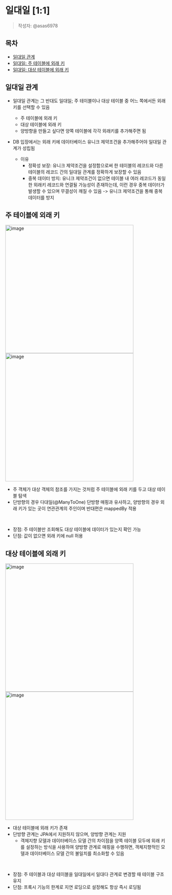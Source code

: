 # 일대일 [1:1]
> 작성자: @asas6978

## 목차
- [일대일 관계](#일대일-관계)
- [일대일: 주 테이블에 외래 키](#주-테이블에-외래-키)
- [일대일: 대상 테이블에 외래 키](#대상-테이블에-외래-키)

## 일대일 관계

- 일대일 관계는 그 반대도 일대일; 주 테이블이나 대상 테이블 중 어느 쪽에서든 외래 키를 선택할 수 있음  
  - 주 테이블에 외래 키
  - 대상 테이블에 외래 키
  - 양방향을 만들고 싶다면 양쪽 테이블에 각각 외래키를 추가해주면 됨
    
- DB 입장에서는 외래 키에 데이터베이스 유니크 제약조건을 추가해주어야 일대일 관계가 성립됨
  - 이유
    - 정확성 보장: 유니크 제약조건을 설정함으로써 한 테이블의 레코드와 다른 테이블의 레코드 간의 일대일 관계를 정확하게 보장할 수 있음
    - 중복 데이터 방지: 유니크 제약조건이 없으면 테이블 내 여러 레코드가 동일한 외래키 레코드와 연결될 가능성이 존재하는데, 이런 경우 중복 데이터가 발생할 수 있으며 무결성이 깨질 수 있음 -> 유니크 제약조건을 통해 중복 데이터를 방지
      

## 주 테이블에 외래 키
<img width="400" alt="image" src="https://github.com/luke0408/study_for_jpa_basic/assets/77332981/e9a55ace-1af9-4b38-a5af-8767fa8e2cbd">
<img width="400" alt="image" src="https://github.com/luke0408/study_for_jpa_basic/assets/77332981/867bb295-f406-4278-86b4-40612ebce8bc">

- 주 객체가 대상 객체의 참조를 가지는 것처럼 주 테이블에 외래 키를 두고 대상 테이블 탐색
- 단방향의 경우 다대일(@ManyToOne) 단방향 매핑과 유사하고, 양방향의 경우 외래 키가 있는 곳이 연관관계의 주인이며 반대편은 mappedBy 적용
<br>

- 장점: 주 테이블만 조회해도 대상 테이블에 데이터가 있는지 확인 가능
- 단점: 값이 없으면 외래 키에 null 허용
  

## 대상 테이블에 외래 키
<img width="400" alt="image" src="https://github.com/luke0408/study_for_jpa_basic/assets/77332981/2d611cfd-f332-4816-87fd-8f4fdf4cfe5e">
<img width="400" alt="image" src="https://github.com/luke0408/study_for_jpa_basic/assets/77332981/6c29bd85-10b8-4fac-b4c6-54de29c0759e">

- 대상 테이블에 외래 키가 존재
- 단방향 관계는 JPA에서 지원하지 않으며, 양방향 관계는 지원
  - 객체지향 모델과 데이터베이스 모델 간의 차이점을 양쪽 테이블 모두에 외래 키를 설정하는 방식을 사용하여 양방향 관계로 매핑을 수행하면, 객체지향적인 모델과 데이터베이스 모델 간의 불일치를 최소화할 수 있음
<br>

- 장점: 주 테이블과 대상 테이블을 일대일에서 일대다 관계로 변경할 때 테이블 구조 유지
- 단점: 프록시 기능의 한계로 지연 로딩으로 설정해도 항상 즉시 로딩됨
